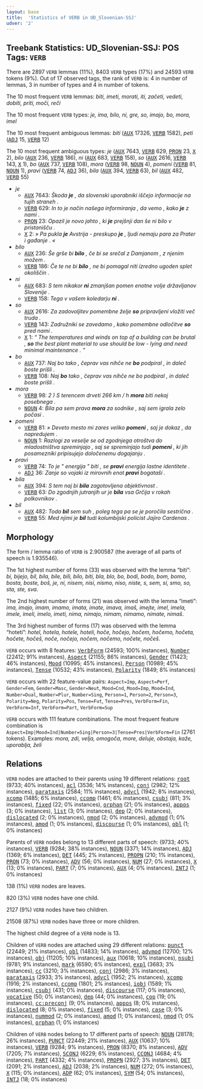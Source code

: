 ```yaml
---
layout: base
title:  'Statistics of VERB in UD_Slovenian-SSJ'
udver: '2'
---
```


## Treebank Statistics: UD_Slovenian-SSJ: POS Tags: `VERB`

There are 2897 `VERB` lemmas (11%), 8403 `VERB` types (17%) and 24593 `VERB` tokens (9%).
Out of 17 observed tags, the rank of `VERB` is: 4 in number of lemmas, 3 in number of types and 4 in number of tokens.

The 10 most frequent `VERB` lemmas: <em>biti, imeti, morati, iti, začeti, vedeti, dobiti, priti, moči, reči</em>

The 10 most frequent `VERB` types:  <em>je, ima, bilo, ni, gre, so, imajo, bo, mora, imel</em>

The 10 most frequent ambiguous lemmas: <em>biti</em> (<tt><a href="sl_ssj-pos-AUX.html">AUX</a></tt> 17326, <tt><a href="sl_ssj-pos-VERB.html">VERB</a></tt> 1582), <em>peti</em> (<tt><a href="sl_ssj-pos-ADJ.html">ADJ</a></tt> 15, <tt><a href="sl_ssj-pos-VERB.html">VERB</a></tt> 12)

The 10 most frequent ambiguous types:  <em>je</em> (<tt><a href="sl_ssj-pos-AUX.html">AUX</a></tt> 7643, <tt><a href="sl_ssj-pos-VERB.html">VERB</a></tt> 629, <tt><a href="sl_ssj-pos-PRON.html">PRON</a></tt> 23, <tt><a href="sl_ssj-pos-X.html">X</a></tt> 2), <em>bilo</em> (<tt><a href="sl_ssj-pos-AUX.html">AUX</a></tt> 236, <tt><a href="sl_ssj-pos-VERB.html">VERB</a></tt> 186), <em>ni</em> (<tt><a href="sl_ssj-pos-AUX.html">AUX</a></tt> 683, <tt><a href="sl_ssj-pos-VERB.html">VERB</a></tt> 158), <em>so</em> (<tt><a href="sl_ssj-pos-AUX.html">AUX</a></tt> 2616, <tt><a href="sl_ssj-pos-VERB.html">VERB</a></tt> 143, <tt><a href="sl_ssj-pos-X.html">X</a></tt> 1), <em>bo</em> (<tt><a href="sl_ssj-pos-AUX.html">AUX</a></tt> 737, <tt><a href="sl_ssj-pos-VERB.html">VERB</a></tt> 108), <em>mora</em> (<tt><a href="sl_ssj-pos-VERB.html">VERB</a></tt> 98, <tt><a href="sl_ssj-pos-NOUN.html">NOUN</a></tt> 4), <em>pomeni</em> (<tt><a href="sl_ssj-pos-VERB.html">VERB</a></tt> 81, <tt><a href="sl_ssj-pos-NOUN.html">NOUN</a></tt> 1), <em>pravi</em> (<tt><a href="sl_ssj-pos-VERB.html">VERB</a></tt> 74, <tt><a href="sl_ssj-pos-ADJ.html">ADJ</a></tt> 36), <em>bila</em> (<tt><a href="sl_ssj-pos-AUX.html">AUX</a></tt> 394, <tt><a href="sl_ssj-pos-VERB.html">VERB</a></tt> 63), <em>bil</em> (<tt><a href="sl_ssj-pos-AUX.html">AUX</a></tt> 482, <tt><a href="sl_ssj-pos-VERB.html">VERB</a></tt> 55)


* <em>je</em>
  * <tt><a href="sl_ssj-pos-AUX.html">AUX</a></tt> 7643: <em>Škoda <b>je</b> , da slovenski uporabniki iščejo informacije na tujih straneh .</em>
  * <tt><a href="sl_ssj-pos-VERB.html">VERB</a></tt> 629: <em>In to je način našega informiranja , da vemo , kako <b>je</b> z nami .</em>
  * <tt><a href="sl_ssj-pos-PRON.html">PRON</a></tt> 23: <em>Opazil je novo jahto , ki <b>je</b> prejšnji dan še ni bilo v pristanišču .</em>
  * <tt><a href="sl_ssj-pos-X.html">X</a></tt> 2: <em>» Pa pukla <b>je</b> Avstrija - preskupo <b>je</b> , ljudi nemaju para za Prater i gađanje . «</em>
* <em>bilo</em>
  * <tt><a href="sl_ssj-pos-AUX.html">AUX</a></tt> 236: <em>Še grše bi <b>bilo</b> , če bi se srečal z Damjanom , z njenim možem .</em>
  * <tt><a href="sl_ssj-pos-VERB.html">VERB</a></tt> 186: <em>Če te ne bi <b>bilo</b> , ne bi pomagal niti izredno ugoden splet okoliščin .</em>
* <em>ni</em>
  * <tt><a href="sl_ssj-pos-AUX.html">AUX</a></tt> 683: <em>S tem nikakor <b>ni</b> zmanjšan pomen enotne volje državljanov Slovenije .</em>
  * <tt><a href="sl_ssj-pos-VERB.html">VERB</a></tt> 158: <em>Tega v vašem koledarju <b>ni</b> .</em>
* <em>so</em>
  * <tt><a href="sl_ssj-pos-AUX.html">AUX</a></tt> 2616: <em>Za zadovoljitev pomembne želje <b>so</b> pripravljeni vložiti več truda .</em>
  * <tt><a href="sl_ssj-pos-VERB.html">VERB</a></tt> 143: <em>Zadružniki se zavedamo , kako pomembne odločitve <b>so</b> pred nami .</em>
  * <tt><a href="sl_ssj-pos-X.html">X</a></tt> 1: <em>“ The temperatures and winds on top of a building can be brutal , <b>so</b> the best plant material to use should be low - lying and need minimal maintenance . ”</em>
* <em>bo</em>
  * <tt><a href="sl_ssj-pos-AUX.html">AUX</a></tt> 737: <em>Naj bo tako , čeprav vas nihče ne <b>bo</b> podpiral , in daleč boste prišli .</em>
  * <tt><a href="sl_ssj-pos-VERB.html">VERB</a></tt> 108: <em>Naj <b>bo</b> tako , čeprav vas nihče ne bo podpiral , in daleč boste prišli .</em>
* <em>mora</em>
  * <tt><a href="sl_ssj-pos-VERB.html">VERB</a></tt> 98: <em>2 ) S terencem drveti 266 km / h <b>mora</b> biti nekaj posebnega .</em>
  * <tt><a href="sl_ssj-pos-NOUN.html">NOUN</a></tt> 4: <em>Bila pa sem prava <b>mora</b> za sodnike , saj sem igrala zelo počasi .</em>
* <em>pomeni</em>
  * <tt><a href="sl_ssj-pos-VERB.html">VERB</a></tt> 81: <em>» Deveto mesto mi zares veliko <b>pomeni</b> , saj je dokaz , da napredujem .</em>
  * <tt><a href="sl_ssj-pos-NOUN.html">NOUN</a></tt> 1: <em>Razlogi za veselje se od zgodnjega otroštva do mladostništva spreminjajo , saj se spreminjajo tudi <b>pomeni</b> , ki jih posamezniki pripisujejo določenemu dogajanju .</em>
* <em>pravi</em>
  * <tt><a href="sl_ssj-pos-VERB.html">VERB</a></tt> 74: <em>To je " energija " biti , se <b>pravi</b> energija lastne identitete .</em>
  * <tt><a href="sl_ssj-pos-ADJ.html">ADJ</a></tt> 36: <em>Zanje so vojaki iz mirovnih enot <b>pravi</b> bogataši .</em>
* <em>bila</em>
  * <tt><a href="sl_ssj-pos-AUX.html">AUX</a></tt> 394: <em>S tem naj bi <b>bila</b> zagotovljena objektivnost .</em>
  * <tt><a href="sl_ssj-pos-VERB.html">VERB</a></tt> 63: <em>Do zgodnjih jutranjih ur je <b>bila</b> vsa Grčija v rokah polkovnikov .</em>
* <em>bil</em>
  * <tt><a href="sl_ssj-pos-AUX.html">AUX</a></tt> 482: <em>Toda <b>bil</b> sem suh , poleg tega pa se je poročila sestrična .</em>
  * <tt><a href="sl_ssj-pos-VERB.html">VERB</a></tt> 55: <em>Med njimi je <b>bil</b> tudi kolumbijski policist Jajiro Cardenas .</em>

## Morphology

The form / lemma ratio of `VERB` is 2.900587 (the average of all parts of speech is 1.935546).

The 1st highest number of forms (33) was observed with the lemma “biti”: <em>bi, bijejo, bil, bila, bile, bili, bilo, biti, bla, blo, bo, bodi, bodo, bom, bomo, bosta, boste, boš, je, ni, nisem, nisi, nismo, niso, niste, s, sem, si, smo, so, sta, ste, sva</em>.

The 2nd highest number of forms (21) was observed with the lemma “imeti”: <em>ima, imajo, imam, imamo, imata, imate, imava, imaš, imejte, imel, imela, imele, imeli, imelo, imeti, nima, nimajo, nimam, nimamo, nimate, nimaš</em>.

The 3rd highest number of forms (17) was observed with the lemma “hoteti”: <em>hotel, hotela, hotele, hoteli, hoče, hočejo, hočem, hočemo, hočeta, hočete, hočeš, noče, nočejo, nočem, nočemo, nočete, nočeš</em>.

`VERB` occurs with 8 features: <tt><a href="sl_ssj-feat-VerbForm.html">VerbForm</a></tt> (24593; 100% instances), <tt><a href="sl_ssj-feat-Number.html">Number</a></tt> (22412; 91% instances), <tt><a href="sl_ssj-feat-Aspect.html">Aspect</a></tt> (21155; 86% instances), <tt><a href="sl_ssj-feat-Gender.html">Gender</a></tt> (11423; 46% instances), <tt><a href="sl_ssj-feat-Mood.html">Mood</a></tt> (10995; 45% instances), <tt><a href="sl_ssj-feat-Person.html">Person</a></tt> (10989; 45% instances), <tt><a href="sl_ssj-feat-Tense.html">Tense</a></tt> (10532; 43% instances), <tt><a href="sl_ssj-feat-Polarity.html">Polarity</a></tt> (1849; 8% instances)

`VERB` occurs with 22 feature-value pairs: `Aspect=Imp`, `Aspect=Perf`, `Gender=Fem`, `Gender=Masc`, `Gender=Neut`, `Mood=Cnd`, `Mood=Imp`, `Mood=Ind`, `Number=Dual`, `Number=Plur`, `Number=Sing`, `Person=1`, `Person=2`, `Person=3`, `Polarity=Neg`, `Polarity=Pos`, `Tense=Fut`, `Tense=Pres`, `VerbForm=Fin`, `VerbForm=Inf`, `VerbForm=Part`, `VerbForm=Sup`

`VERB` occurs with 111 feature combinations.
The most frequent feature combination is `Aspect=Imp|Mood=Ind|Number=Sing|Person=3|Tense=Pres|VerbForm=Fin` (2761 tokens).
Examples: <em>mora, zdi, velja, omogoča, more, deluje, obstaja, kaže, uporablja, želi</em>


## Relations

`VERB` nodes are attached to their parents using 19 different relations: <tt><a href="sl_ssj-dep-root.html">root</a></tt> (9733; 40% instances), <tt><a href="sl_ssj-dep-acl.html">acl</a></tt> (3536; 14% instances), <tt><a href="sl_ssj-dep-conj.html">conj</a></tt> (2982; 12% instances), <tt><a href="sl_ssj-dep-parataxis.html">parataxis</a></tt> (2584; 11% instances), <tt><a href="sl_ssj-dep-advcl.html">advcl</a></tt> (1942; 8% instances), <tt><a href="sl_ssj-dep-xcomp.html">xcomp</a></tt> (1485; 6% instances), <tt><a href="sl_ssj-dep-ccomp.html">ccomp</a></tt> (1461; 6% instances), <tt><a href="sl_ssj-dep-csubj.html">csubj</a></tt> (811; 3% instances), <tt><a href="sl_ssj-dep-fixed.html">fixed</a></tt> (22; 0% instances), <tt><a href="sl_ssj-dep-orphan.html">orphan</a></tt> (21; 0% instances), <tt><a href="sl_ssj-dep-appos.html">appos</a></tt> (3; 0% instances), <tt><a href="sl_ssj-dep-list.html">list</a></tt> (3; 0% instances), <tt><a href="sl_ssj-dep-dep.html">dep</a></tt> (2; 0% instances), <tt><a href="sl_ssj-dep-dislocated.html">dislocated</a></tt> (2; 0% instances), <tt><a href="sl_ssj-dep-nmod.html">nmod</a></tt> (2; 0% instances), <tt><a href="sl_ssj-dep-advmod.html">advmod</a></tt> (1; 0% instances), <tt><a href="sl_ssj-dep-amod.html">amod</a></tt> (1; 0% instances), <tt><a href="sl_ssj-dep-discourse.html">discourse</a></tt> (1; 0% instances), <tt><a href="sl_ssj-dep-obl.html">obl</a></tt> (1; 0% instances)

Parents of `VERB` nodes belong to 13 different parts of speech:  (9733; 40% instances), <tt><a href="sl_ssj-pos-VERB.html">VERB</a></tt> (9284; 38% instances), <tt><a href="sl_ssj-pos-NOUN.html">NOUN</a></tt> (3371; 14% instances), <tt><a href="sl_ssj-pos-ADJ.html">ADJ</a></tt> (1369; 6% instances), <tt><a href="sl_ssj-pos-DET.html">DET</a></tt> (445; 2% instances), <tt><a href="sl_ssj-pos-PROPN.html">PROPN</a></tt> (210; 1% instances), <tt><a href="sl_ssj-pos-PRON.html">PRON</a></tt> (73; 0% instances), <tt><a href="sl_ssj-pos-ADV.html">ADV</a></tt> (56; 0% instances), <tt><a href="sl_ssj-pos-NUM.html">NUM</a></tt> (27; 0% instances), <tt><a href="sl_ssj-pos-X.html">X</a></tt> (13; 0% instances), <tt><a href="sl_ssj-pos-PART.html">PART</a></tt> (7; 0% instances), <tt><a href="sl_ssj-pos-AUX.html">AUX</a></tt> (4; 0% instances), <tt><a href="sl_ssj-pos-INTJ.html">INTJ</a></tt> (1; 0% instances)

138 (1%) `VERB` nodes are leaves.

820 (3%) `VERB` nodes have one child.

2127 (9%) `VERB` nodes have two children.

21508 (87%) `VERB` nodes have three or more children.

The highest child degree of a `VERB` node is 13.

Children of `VERB` nodes are attached using 29 different relations: <tt><a href="sl_ssj-dep-punct.html">punct</a></tt> (22449; 21% instances), <tt><a href="sl_ssj-dep-obl.html">obl</a></tt> (14833; 14% instances), <tt><a href="sl_ssj-dep-advmod.html">advmod</a></tt> (12700; 12% instances), <tt><a href="sl_ssj-dep-obj.html">obj</a></tt> (11205; 10% instances), <tt><a href="sl_ssj-dep-aux.html">aux</a></tt> (10618; 10% instances), <tt><a href="sl_ssj-dep-nsubj.html">nsubj</a></tt> (9781; 9% instances), <tt><a href="sl_ssj-dep-mark.html">mark</a></tt> (6590; 6% instances), <tt><a href="sl_ssj-dep-expl.html">expl</a></tt> (3683; 3% instances), <tt><a href="sl_ssj-dep-cc.html">cc</a></tt> (3210; 3% instances), <tt><a href="sl_ssj-dep-conj.html">conj</a></tt> (2986; 3% instances), <tt><a href="sl_ssj-dep-parataxis.html">parataxis</a></tt> (2933; 3% instances), <tt><a href="sl_ssj-dep-advcl.html">advcl</a></tt> (1952; 2% instances), <tt><a href="sl_ssj-dep-xcomp.html">xcomp</a></tt> (1916; 2% instances), <tt><a href="sl_ssj-dep-ccomp.html">ccomp</a></tt> (1801; 2% instances), <tt><a href="sl_ssj-dep-iobj.html">iobj</a></tt> (1589; 1% instances), <tt><a href="sl_ssj-dep-csubj.html">csubj</a></tt> (431; 0% instances), <tt><a href="sl_ssj-dep-discourse.html">discourse</a></tt> (117; 0% instances), <tt><a href="sl_ssj-dep-vocative.html">vocative</a></tt> (50; 0% instances), <tt><a href="sl_ssj-dep-dep.html">dep</a></tt> (44; 0% instances), <tt><a href="sl_ssj-dep-cop.html">cop</a></tt> (19; 0% instances), <tt><a href="sl_ssj-dep-cc-preconj.html">cc:preconj</a></tt> (9; 0% instances), <tt><a href="sl_ssj-dep-appos.html">appos</a></tt> (8; 0% instances), <tt><a href="sl_ssj-dep-dislocated.html">dislocated</a></tt> (8; 0% instances), <tt><a href="sl_ssj-dep-fixed.html">fixed</a></tt> (5; 0% instances), <tt><a href="sl_ssj-dep-case.html">case</a></tt> (3; 0% instances), <tt><a href="sl_ssj-dep-nummod.html">nummod</a></tt> (2; 0% instances), <tt><a href="sl_ssj-dep-amod.html">amod</a></tt> (1; 0% instances), <tt><a href="sl_ssj-dep-nmod.html">nmod</a></tt> (1; 0% instances), <tt><a href="sl_ssj-dep-orphan.html">orphan</a></tt> (1; 0% instances)

Children of `VERB` nodes belong to 17 different parts of speech: <tt><a href="sl_ssj-pos-NOUN.html">NOUN</a></tt> (28178; 26% instances), <tt><a href="sl_ssj-pos-PUNCT.html">PUNCT</a></tt> (22449; 21% instances), <tt><a href="sl_ssj-pos-AUX.html">AUX</a></tt> (10637; 10% instances), <tt><a href="sl_ssj-pos-VERB.html">VERB</a></tt> (9284; 9% instances), <tt><a href="sl_ssj-pos-PRON.html">PRON</a></tt> (8370; 8% instances), <tt><a href="sl_ssj-pos-ADV.html">ADV</a></tt> (7205; 7% instances), <tt><a href="sl_ssj-pos-SCONJ.html">SCONJ</a></tt> (6229; 6% instances), <tt><a href="sl_ssj-pos-CCONJ.html">CCONJ</a></tt> (4684; 4% instances), <tt><a href="sl_ssj-pos-PART.html">PART</a></tt> (4332; 4% instances), <tt><a href="sl_ssj-pos-PROPN.html">PROPN</a></tt> (2927; 3% instances), <tt><a href="sl_ssj-pos-DET.html">DET</a></tt> (2091; 2% instances), <tt><a href="sl_ssj-pos-ADJ.html">ADJ</a></tt> (2038; 2% instances), <tt><a href="sl_ssj-pos-NUM.html">NUM</a></tt> (272; 0% instances), <tt><a href="sl_ssj-pos-X.html">X</a></tt> (115; 0% instances), <tt><a href="sl_ssj-pos-ADP.html">ADP</a></tt> (62; 0% instances), <tt><a href="sl_ssj-pos-SYM.html">SYM</a></tt> (54; 0% instances), <tt><a href="sl_ssj-pos-INTJ.html">INTJ</a></tt> (18; 0% instances)

